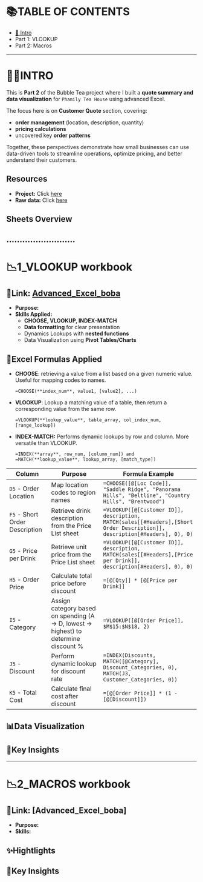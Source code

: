 # 📚TABLE OF CONTENTS
- [🧋 Intro](#intro)
- Part 1: VLOOKUP
- Part 2: Macros
---

# 🧋🧋INTRO
This is **Part 2** of the Bubble Tea project where I built a **quote summary and data visualization** for ```Phamily Tea House``` using advanced Excel. 

The focus here is on **Customer Quote** section, covering: 
  * **order management** (location, description, quantity)
  * **pricing calculations** 
  * uncovered key **order patterns**

Together, these perspectives demonstrate how small businesses can use data-driven tools to streamline operations, optimize pricing, and better understand their customers.

## Resources
- **Project:** Click [here]()
- **Raw data:** Click [here]()

## Sheets Overview
..........................
---

# 📉1_VLOOKUP workbook
## 🔗Link: [Advanced_Excel_boba]()

- **Purpose:** 
- **Skills Applied:**
  * **CHOOSE, VLOOKUP, INDEX-MATCH**
  * **Data formatting** for clear presentation
  * Dynamics Lookups with **nested functions** 
  * Data Visualization using **Pivot Tables/Charts**


## 🔢Excel Formulas Applied
- **CHOOSE**: retrieving a value from a list based on a given numeric value. Useful for mapping codes to names.
  
  `=CHOOSE(**index_num**, value1, [value2], ...)`
  
- **VLOOKUP**: Lookup a matching value of a table, then return a corresponding value from the same row.
  
  `=VLOOKUP(**lookup_value**, table_array, col_index_num, [range_lookup])`

- **INDEX-MATCH:** Performs dynamic lookups by row and column. More versatile than VLOOKUP.
  
  `=INDEX(**array**, row_num, [column_num])
  and =MATCH(**lookup_value**, lookup_array, [match_type])`

| Column                         | Purpose                                                                             | Formula Example                                                                                                            |
| ------------------------------ | ----------------------------------------------------------------------------------- | -------------------------------------------------------------------------------------------------------------------------- |
| `D5` - Order Location          | Map location codes to region names                                                  | `=CHOOSE([@[Loc Code]], "Saddle Ridge", "Panorama Hills", "Beltline", "Country Hills", "Brentwood")`                       |
| `F5` - Short Order Description | Retrieve drink description from the Price List sheet                                | `=VLOOKUP([@[Customer ID]], description, MATCH(sales[[#Headers],[Short Order Description]], description[#Headers], 0), 0)` |
| `G5` - Price per Drink         | Retrieve unit price from the Price List sheet                                       | `=VLOOKUP([@[Customer ID]], description, MATCH(sales[[#Headers],[Price per Drink]], description[#Headers], 0), 0)`         |
| `H5` - Order Price             | Calculate total price before discount                                               | `=[@[Qty]] * [@[Price per Drink]]`                                                                                         |
| `I5` - Category                | Assign category based on spending (A → D, lowest → highest) to determine discount % | `=VLOOKUP([@[Order Price]], $M$15:$N$18, 2)`                                                                               |
| `J5` - Discount                | Perform dynamic lookup for discount rate                                            | `=INDEX(Discounts, MATCH([@Category], Discount_Categories, 0), MATCH(J3, Customer_Categories, 0))`                         |
| `K5` - Total Cost              | Calculate final cost after discount                                                 | `=[@[Order Price]] * (1 - [@[Discount]])`                                                                                  |


## 📊Data Visualization

## 🔎Key Insights

---

# 📉2_MACROS workbook
## 🔗Link: [Advanced_Excel_boba]

- **Purpose:** 
- **Skills:**

## ✨Hightlights

      
## 🔎Key Insights



